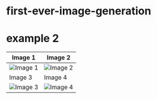 # first-ever-image-generation

# example 2
| Image 1 | Image 2 |
|---|---|
| ![Image 1](image1.jpg) | ![Image 2](image2.jpg) |
| Image 3 | Image 4 |
| ![Image 3](image3.jpg) | ![Image 4](image4.jpg) |
